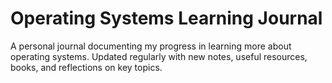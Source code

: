 # Operating Systems Learning Journal
A personal journal documenting my progress in learning more about operating systems. Updated regularly with new notes, useful resources, books, and reflections on key topics.

